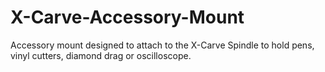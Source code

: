 # X-Carve-Accessory-Mount
Accessory mount designed to attach to the X-Carve Spindle to hold pens, vinyl cutters, diamond drag or oscilloscope. 
